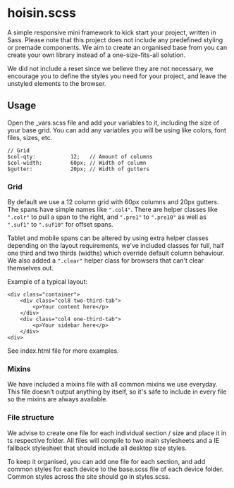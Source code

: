 hoisin.scss
===========

A simple responsive mini framework to kick start your project, written in Sass. Please note that this project does not include any predefined styling or premade components. We aim to create an organised base from you can create your own library instead of a one-size-fits-all solution.

We did not include a reset since we believe they are not necessary, we encourage you to define the styles you need for your project, and leave the unstyled elements to the browser.

## Usage
Open the _vars.scss file and add your variables to it, including the size of your base grid. You can add any variables you will be using like colors, font files, sizes, etc.

	// Grid
	$col-qty: 			12;   // Amount of columns
	$col-width: 		60px; // Width of column
	$gutter:			20px; // Width of gutters

### Grid
By default we use a 12 column grid with 60px columns and 20px gutters. The spans have simple names like `".col4"`. There are helper classes like `".colr"` to pull a span to the right, and `".pre1"` to `".pre10"` as well as `".suf1"` to `".suf10"` for offset spans.

Tablet and mobile spans can be altered by using extra helper classes depending on the layout requirements, we've included classes for full, half one third and two thirds (widths) which override default column behaviour. We also added a `".clear"` helper class for browsers that can't clear themselves out.

Example of a typical layout:

	<div class="container">
	    <div class="col8 two-third-tab">
	    	<p>Your content here</p>
	    </div>
	    <div class="col4 one-third-tab">
	    	<p>Your sidebar here</p>
	    </div>	    
	<div>

See index.html file for more examples.

### Mixins
We have included a mixins file with all common mixins we use everyday. This file doesn't output anything by itself, so it's safe to include in every file so the mixins are always available.

### File structure
We advise to create one file for each individual section / size and place it in ts respective folder. All files will compile to two main stylesheets and a IE fallback stylesheet that should include all desktop size styles.

To keep it organised, you can add one file for each section, and add common styles for each device to the base.scss file of each device folder. Common styles across the site should go in styles.scss.